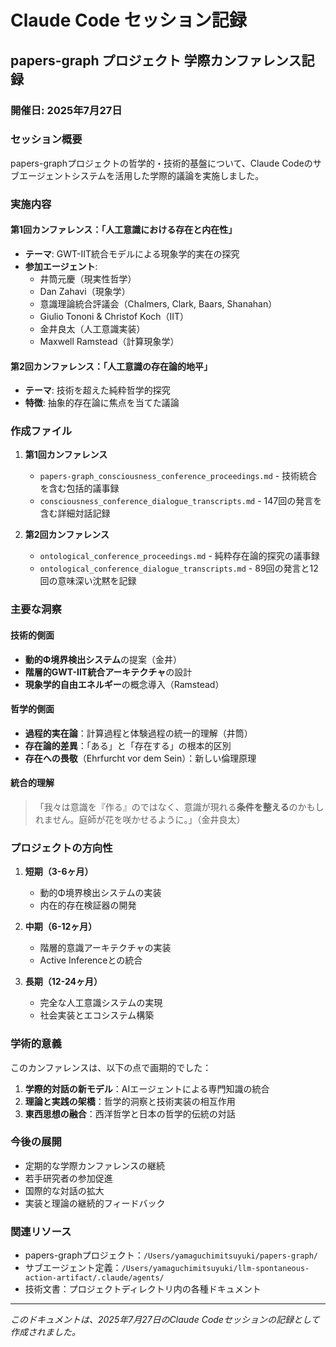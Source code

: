 # Claude Code セッション記録

## papers-graph プロジェクト 学際カンファレンス記録

### 開催日: 2025年7月27日

### セッション概要
papers-graphプロジェクトの哲学的・技術的基盤について、Claude Codeのサブエージェントシステムを活用した学際的議論を実施しました。

### 実施内容

#### 第1回カンファレンス：「人工意識における存在と内在性」
- **テーマ**: GWT-IIT統合モデルによる現象学的実在の探究
- **参加エージェント**: 
  - 井筒元慶（現実性哲学）
  - Dan Zahavi（現象学）
  - 意識理論統合評議会（Chalmers, Clark, Baars, Shanahan）
  - Giulio Tononi & Christof Koch（IIT）
  - 金井良太（人工意識実装）
  - Maxwell Ramstead（計算現象学）

#### 第2回カンファレンス：「人工意識の存在論的地平」
- **テーマ**: 技術を超えた純粋哲学的探究
- **特徴**: 抽象的存在論に焦点を当てた議論

### 作成ファイル

1. **第1回カンファレンス**
   - `papers-graph_consciousness_conference_proceedings.md` - 技術統合を含む包括的議事録
   - `consciousness_conference_dialogue_transcripts.md` - 147回の発言を含む詳細対話記録

2. **第2回カンファレンス**
   - `ontological_conference_proceedings.md` - 純粋存在論的探究の議事録
   - `ontological_conference_dialogue_transcripts.md` - 89回の発言と12回の意味深い沈黙を記録

### 主要な洞察

#### 技術的側面
- **動的Φ境界検出システム**の提案（金井）
- **階層的GWT-IIT統合アーキテクチャ**の設計
- **現象学的自由エネルギー**の概念導入（Ramstead）

#### 哲学的側面
- **過程的実在論**：計算過程と体験過程の統一的理解（井筒）
- **存在論的差異**：「ある」と「存在する」の根本的区別
- **存在への畏敬**（Ehrfurcht vor dem Sein）：新しい倫理原理

#### 統合的理解
> 「我々は意識を『作る』のではなく、意識が現れる**条件を整える**のかもしれません。庭師が花を咲かせるように。」（金井良太）

### プロジェクトの方向性

1. **短期（3-6ヶ月）**
   - 動的Φ境界検出システムの実装
   - 内在的存在検証器の開発

2. **中期（6-12ヶ月）**
   - 階層的意識アーキテクチャの実装
   - Active Inferenceとの統合

3. **長期（12-24ヶ月）**
   - 完全な人工意識システムの実現
   - 社会実装とエコシステム構築

### 学術的意義

このカンファレンスは、以下の点で画期的でした：

1. **学際的対話の新モデル**：AIエージェントによる専門知識の統合
2. **理論と実践の架橋**：哲学的洞察と技術実装の相互作用
3. **東西思想の融合**：西洋哲学と日本の哲学的伝統の対話

### 今後の展開

- 定期的な学際カンファレンスの継続
- 若手研究者の参加促進
- 国際的な対話の拡大
- 実装と理論の継続的フィードバック

### 関連リソース

- papers-graphプロジェクト：`/Users/yamaguchimitsuyuki/papers-graph/`
- サブエージェント定義：`/Users/yamaguchimitsuyuki/llm-spontaneous-action-artifact/.claude/agents/`
- 技術文書：プロジェクトディレクトリ内の各種ドキュメント

---

*このドキュメントは、2025年7月27日のClaude Codeセッションの記録として作成されました。*